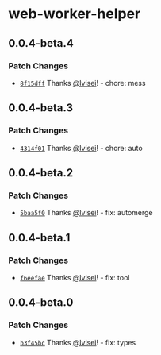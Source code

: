 # web-worker-helper

## 0.0.4-beta.4

### Patch Changes

- [`8f15dff`](https://github.com/lvisei/web-worker-helper/commit/8f15dffcdde222d7a01feb6675c09f484d870b5c) Thanks [@lvisei](https://github.com/lvisei)! - chore: mess

## 0.0.4-beta.3

### Patch Changes

- [`4314f01`](https://github.com/lvisei/web-worker-helper/commit/4314f012b68a94082f270fee9df4b18c9007140f) Thanks [@lvisei](https://github.com/lvisei)! - chore: auto

## 0.0.4-beta.2

### Patch Changes

- [`5baa5f0`](https://github.com/lvisei/web-worker-helper/commit/5baa5f0e373a04057022b315d70c38e02fd9348b) Thanks [@lvisei](https://github.com/lvisei)! - fix: automerge

## 0.0.4-beta.1

### Patch Changes

- [`f6eefae`](https://github.com/lvisei/web-worker-helper/commit/f6eefaec7e4e85a18ccabaa628f48446f409e72c) Thanks [@lvisei](https://github.com/lvisei)! - fix: tool

## 0.0.4-beta.0

### Patch Changes

- [`b3f45bc`](https://github.com/lvisei/web-worker-helper/commit/b3f45bcbfec186c2c1db6b84afb38f2f6bea45d3) Thanks [@lvisei](https://github.com/lvisei)! - fix: types
